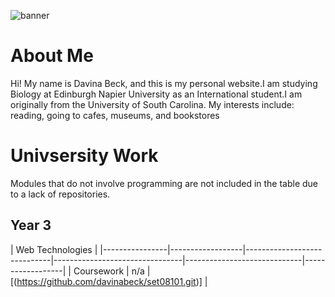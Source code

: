 ![banner](image/banner.png)

# About Me
Hi! My name is Davina Beck, and this is my personal website.I am studying Biology at Edinburgh Napier University as an International student.I am originally from the University of South Carolina. My interests include: reading, going to cafes, museums, and bookstores


# Univsersity Work
Modules that do not involve programming are not included in the table due to a lack of repositories.   


## Year 3
| Web Technologies |
|----------------|------------------|-----------------------------|--------------------------------|-----------------------------|------------------|
| Coursework     | n/a | [(https://github.com/davinabeck/set08101.git)] |

